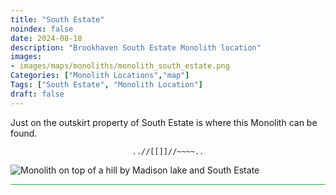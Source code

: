 ```yaml
---
title: "South Estate"
noindex: false
date: 2024-08-18
description: "Brookhaven South Estate Monolith location"
images:
- images/maps/monoliths/monolith_south_estate.png
Categories: ["Monolith Locations","map"]
Tags: ["South Estate", "Monolith Location"]
draft: false
--- 
```


Just on the outskirt property of South Estate is where this Monolith can be found. 

<center><span class="copy-to-clipboard" style="align: center"><code class="copy-to-clipboard-code" data-code="..//[[]]//~~~~..">..//[[]]//~~~~..</code></span></center>

![Monolith on top of a hill by Madison lake and South Estate](/images/maps/monoliths/monolith_south_estate.png?width=400px)

<hr style="background-color: #28b44c" size=8>

<!-- ## Related Items

### Map

- [Point of Interest](/map/poi/agency-bunker/) -->